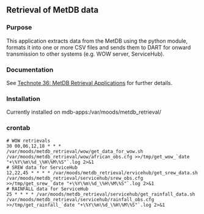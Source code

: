 ## Retrieval of MetDB data 

### Purpose
This application extracts data from the MetDB using the python module, formats it into one or more CSV files and sends them to DART for onward transmission to other systems (e.g. WOW server, ServiceHub).


### Documentation 
See [Technote 36: MetDB Retrieval Applications](https://metnet2/content/metdb-technote-36-metdb-retrieval-applications) for further details.

### Installation
Currently installed on mdb-apps:/var/moods/metdb_retrieval/

### crontab
```
# WOW retrievals
30 00,06,12,18 * * * /var/moods/metdb_retrieval/wow/get_data_for_wow.sh /var/moods/metdb_retrieval/wow/african_obs.cfg >>/tmp/get_wow_`date "+\%Y\%m\%d_\%H\%M\%S"`.log 2>&1
# SREW data for ServiceHub
12,22,45 * * * * /var/moods/metdb_retrieval/ervicehub/get_srew_data.sh /var/moods/metdb_retrieval/servicehub/srew_obs.cfg >>/tmp/get_srew_`date "+\%Y\%m\%d_\%H\%M\%S"`.log 2>&1
# RAINFALL data for ServiceHub
25 * * * * /var/moods/metdb_retrieval/servicehub/get_rainfall_data.sh /var/moods/metdb_retrieval/servicehub/rainfall_obs.cfg >>/tmp/get_rainfall_`date "+\%Y\%m\%d_\%H\%M\%S"`.log 2>&1
```









